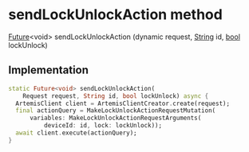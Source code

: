 


# sendLockUnlockAction method








[Future](https://api.dart.dev/stable/2.12.3/dart-async/Future-class.html)&lt;void> sendLockUnlockAction
(dynamic request, [String](https://api.dart.dev/stable/2.12.3/dart-core/String-class.html) id, [bool](https://api.dart.dev/stable/2.12.3/dart-core/bool-class.html) lockUnlock)








## Implementation

```dart
static Future<void> sendLockUnlockAction(
    Request request, String id, bool lockUnlock) async {
  ArtemisClient client = ArtemisClientCreator.create(request);
  final actionQuery = MakeLockUnlockActionRequestMutation(
      variables: MakeLockUnlockActionRequestArguments(
          deviceId: id, lock: lockUnlock));
  await client.execute(actionQuery);
}
```







